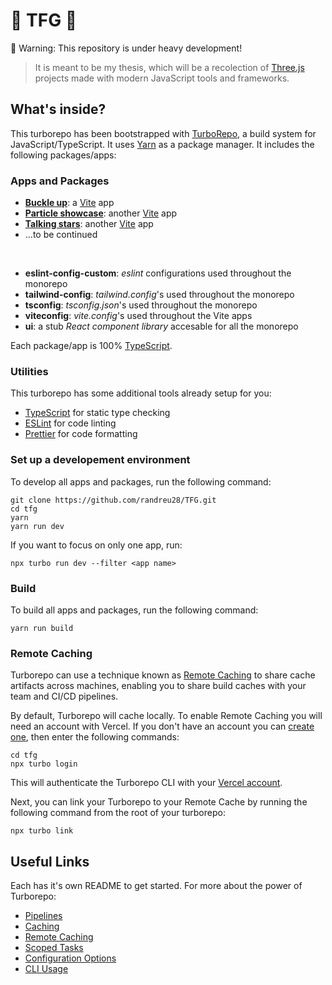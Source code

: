 # 🚧 TFG 🚧

🚨 Warning: This repository is under heavy development! 

> It is meant to be my thesis, which will be a recolection of [Three.js](https://threejs.org/) projects made with modern JavaScript tools and frameworks.

## What's inside?

This turborepo has been bootstrapped with [TurboRepo](https://turbo.build/), a build system for JavaScript/TypeScript. It uses [Yarn](https://classic.yarnpkg.com/) as a package manager. It includes the following packages/apps:

### Apps and Packages

- [**Buckle up**](https://tfg-buckle-up-rose.vercel.app/): a [Vite](https://vitejs.dev/) app
- [**Particle showcase**](https://tfg-particle-showcase.vercel.app): another [Vite](https://vitejs.dev/) app
- [**Talking stars**](https://tfg-talking-stars-nine.vercel.app/): another [Vite](https://vitejs.dev/) app
- ...to be continued

 <br>

- **eslint-config-custom**: *eslint* configurations used throughout the monorepo
- **tailwind-config**: *tailwind.config*'s used throughout the monorepo
- **tsconfig**: *tsconfig.json*'s used throughout the monorepo
- **viteconfig**: *vite.config*'s used throughout the Vite apps
- **ui**: a stub *React component library* accesable for all the monorepo

Each package/app is 100% [TypeScript](https://www.typescriptlang.org/).

### Utilities

This turborepo has some additional tools already setup for you:

- [TypeScript](https://www.typescriptlang.org/) for static type checking
- [ESLint](https://eslint.org/) for code linting
- [Prettier](https://prettier.io) for code formatting

### Set up a developement environment

To develop all apps and packages, run the following command:

```
git clone https://github.com/randreu28/TFG.git
cd tfg
yarn
yarn run dev 
```

If you want to focus on only one app, run:

```
npx turbo run dev --filter <app name>
```

### Build

To build all apps and packages, run the following command:

```
yarn run build
```


### Remote Caching

Turborepo can use a technique known as [Remote Caching](https://turborepo.org/docs/core-concepts/remote-caching) to share cache artifacts across machines, enabling you to share build caches with your team and CI/CD pipelines.

By default, Turborepo will cache locally. To enable Remote Caching you will need an account with Vercel. If you don't have an account you can [create one](https://vercel.com/signup), then enter the following commands:

```
cd tfg
npx turbo login
```

This will authenticate the Turborepo CLI with your [Vercel account](https://vercel.com/docs/concepts/personal-accounts/overview).

Next, you can link your Turborepo to your Remote Cache by running the following command from the root of your turborepo:

```
npx turbo link
```

## Useful Links

Each has it's own README to get started. For more about the power of Turborepo:

- [Pipelines](https://turborepo.org/docs/core-concepts/pipelines)
- [Caching](https://turborepo.org/docs/core-concepts/caching)
- [Remote Caching](https://turborepo.org/docs/core-concepts/remote-caching)
- [Scoped Tasks](https://turborepo.org/docs/core-concepts/scopes)
- [Configuration Options](https://turborepo.org/docs/reference/configuration)
- [CLI Usage](https://turborepo.org/docs/reference/command-line-reference)
